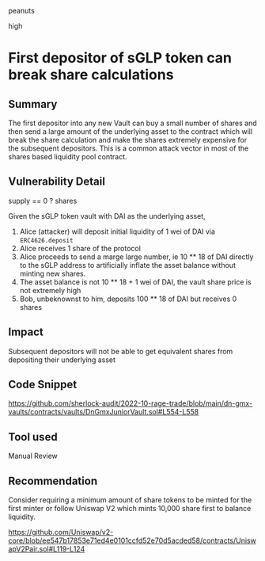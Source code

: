 peanuts

high

# First depositor of sGLP token can break share calculations

## Summary

The first depositor into any new Vault can buy a small number of shares and then send a large amount of the underlying asset to the contract which will break the share calculation and make the shares extremely expensive for the subsequent depositors. This is a common attack vector in most of the shares based liquidity pool contract.

## Vulnerability Detail

supply == 0 ? shares

Given the sGLP token vault with DAI as the underlying asset,

1. Alice (attacker) will deposit initial liquidity of 1 wei of DAI via `ERC4626.deposit`
2. Alice receives 1 share of the protocol
3. Alice proceeds to send a marge large number, ie 10 ** 18 of DAI directly to the sGLP address to artificially inflate the asset balance without minting new shares.
4. The asset balance is not 10 ** 18 + 1 wei of DAI, the vault share price is not extremely high
5. Bob, unbeknownst to him, deposits 100 ** 18 of DAI but receives 0 shares

## Impact

Subsequent depositors will not be able to get equivalent shares from depositing their underlying asset

## Code Snippet

https://github.com/sherlock-audit/2022-10-rage-trade/blob/main/dn-gmx-vaults/contracts/vaults/DnGmxJuniorVault.sol#L554-L558

## Tool used

Manual Review

## Recommendation

Consider requiring a minimum amount of share tokens to be minted for the first minter or follow Uniswap V2 which mints 10,000 share first to balance liquidity.

https://github.com/Uniswap/v2-core/blob/ee547b17853e71ed4e0101ccfd52e70d5acded58/contracts/UniswapV2Pair.sol#L119-L124